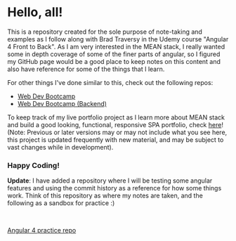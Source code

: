 <h1>Hello, all!</h1>

<p>This is a repository created for the sole purpose of note-taking and examples as I follow along with Brad Traversy in the Udemy course "Angular 4 Front to Back". As I am very interested in the MEAN stack, I really wanted some in depth coverage of some of the finer parts of angular, so I figured my GitHub page would be a good place to keep notes on this content and also have reference for some of the things that I learn.</p>

<p>For other things I've done similar to this, check out the following repos:</p>

<ul>
	<li><a href="https://github.com/ThomasjNix/WebDevBootcamp">Web Dev Bootcamp</a></li>
	<li><a href="https://github.com/ThomasjNix/WebDevBootcamp-Backend">Web Dev Bootcamp (Backend)</a></li>
</ul>

<p>To keep track of my live portfolio project as I learn more about MEAN stack and build a good looking, functional, responsive SPA portfolio, check <a href="https://github.com/ThomasjNix/portfolio-live">here</a>! (Note: Previous or later versions may or may not include what you see here, this project is updated frequently with new material, and may be subject to vast changes while in development).</p>

<h3>Happy Coding!</h3>

<p><strong>Update</strong>: I have added a repository where I will be testing some angular features and using the commit history as a reference for how some things work. Think of this repository as where my notes are taken, and the following as a sandbox for practice :)</p>

<br>

<a href="https://github.com/ThomasjNix/basic-angular-examples">Angular 4 practice repo</a>